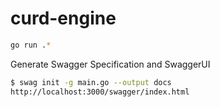 # curd-engine
```sh
go run .*
```
Generate Swagger Specification and SwaggerUI 
```sh
$ swag init -g main.go --output docs
http://localhost:3000/swagger/index.html
```
